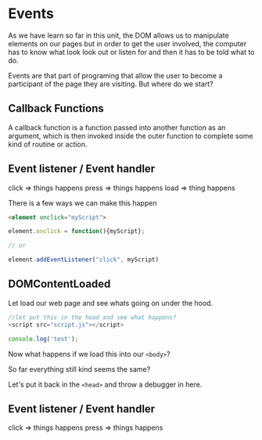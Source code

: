 # Events

As we have learn so far in this unit, the DOM allows us to manipulate elements on our pages but in order to get the user involved, the computer has to know what look look out or listen for and then it has to be told what to do. 

Events are that part of programing that allow the user to become a participant of the page they are visiting. But where do we start?


## Callback Functions

A callback function is a function passed into another function as an argument, which is then invoked inside the outer function to complete some kind of routine or action.

## Event listener / Event handler

click => things happens
press => things happens
load => thing happens

There is a few ways we can make this happen

```HTML
<element onclick="myScript">
```
```js
element.onclick = function(){myScript};

// or

element.addEventListener("click", myScript)
```

## DOMContentLoaded

Let load our web page and see whats going on under the hood. 

```js
//let put this in the head and see what happens?
<script src="script.js"></script>

console.log('test');
```

Now what happens if we load this into our `<body>`?

So far everything still kind seems the same?

Let's put it back in the `<head>` and throw a debugger in here.



## Event listener / Event handler

click => things happens
press => things happens

